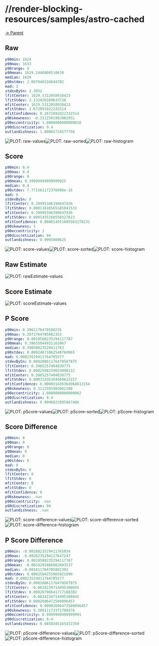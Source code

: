 
# //render-blocking-resources/samples/astro-cached

[→ Parent](../..)


## Raw


```yaml
p90min: 1624
p90max: 1633
p90range: 9
p90mean: 1629.2446808510638
median: 1629
p90stdev: 2.097040316644702
mad: 2
stdevBySn: 2.3852
lfitCenter: 1629.5312058938423
lfitStdev: 2.132020169633728
mfitCenter: 1629.5312058938423
mfitStdev: 2.672091022332514
mfitConfidence: 0.2672091022332514
p90skewness: -0.3112501983082931
p90eccentricity: 1.0000000000000016
p90discretization: 9.4
outlandishness: 1.00065724577756

```

![PLOT: raw-values](./raw/values.svg)![PLOT: raw-sorted](./raw/sorted.svg)![PLOT: raw-histogram](./raw/histogram.svg)
## Score


```yaml
p90min: 0.4
p90max: 0.4
p90range: 0
p90mean: 0.39999999999999925
median: 0.4
p90stdev: 7.771561172376096e-16
mad: 0
stdevBySn: 0
lfitCenter: 0.39995346398647436
lfitStdev: 0.00011610565185041531
mfitCenter: 0.39995346398647436
mfitStdev: 0.0001455168550327823
mfitConfidence: 0.000014551685503278231
p90skewness: 1
p90eccentricity: 1
p90discretization: 94
outlandishness: 0.9995000625

```

![PLOT: score-values](./score/values.svg)![PLOT: score-sorted](./score/sorted.svg)![PLOT: score-histogram](./score/histogram.svg)
## Raw Estimate

![PLOT: rawEstimate-values](./rawEstimate/values.svg)
## Score Estimate

![PLOT: scoreEstimate-values](./scoreEstimate/values.svg)
## P Score


```yaml
p90min: 0.3961176470588235
p90max: 0.3971764705882353
p90range: 0.0010588235294117787
p90mean: 0.39655944931163967
median: 0.39658823529411763
p90stdev: 0.00024671062548760965
mad: 0.00023529411764705577
stdevBySn: 0.00028061176470587875
lfitCenter: 0.3965257404830775
lfitStdev: 0.0002508259023098132
mfitCenter: 0.3965257404830775
mfitStdev: 0.00031436364968613157
mfitConfidence: 0.000031436364968613154
p90skewness: 0.3112501983062108
p90eccentricity: 1.0000000000000002
p90discretization: 9.4
outlandishness: 0.9996823995867486

```

![PLOT: pScore-values](./pScore/values.svg)![PLOT: pScore-sorted](./pScore/sorted.svg)![PLOT: pScore-histogram](./pScore/histogram.svg)
## Score Difference


```yaml
p90min: 0
p90max: 0
p90range: 0
p90mean: 0
median: 0
p90stdev: 0
mad: 0
stdevBySn: 0
lfitCenter: 0
lfitStdev: 0
mfitCenter: 0
mfitStdev: 0
mfitConfidence: 0
p90skewness: .nan
p90eccentricity: .nan
p90discretization: 94
outlandishness: .nan

```

![PLOT: score-difference-values](./score-difference/values.svg)![PLOT: score-difference-sorted](./score-difference/sorted.svg)![PLOT: score-difference-histogram](./score-difference/histogram.svg)
## P Score Difference


```yaml
p90min: -0.0038823529411765034
p90max: -0.0028235294117647247
p90range: 0.0010588235294117787
p90mean: -0.0034292866082603537
median: -0.003411764705882392
p90stdev: 0.0002504255065821098
mad: 0.00023529411764705577
stdevBySn: 0.00028061176470587875
lfitCenter: -0.0034234714495308045
lfitStdev: 0.00020796641717108302
mfitCenter: -0.0034234714495308045
mfitStdev: 0.0002606472509896457
mfitConfidence: 0.00002606472509896457
p90skewness: 0.38011173371788476
p90eccentricity: 0.9999999999999991
p90discretization: 9.4
outlandishness: 0.9850345165432359

```

![PLOT: pScore-difference-values](./pScore-difference/values.svg)![PLOT: pScore-difference-sorted](./pScore-difference/sorted.svg)![PLOT: pScore-difference-histogram](./pScore-difference/histogram.svg)